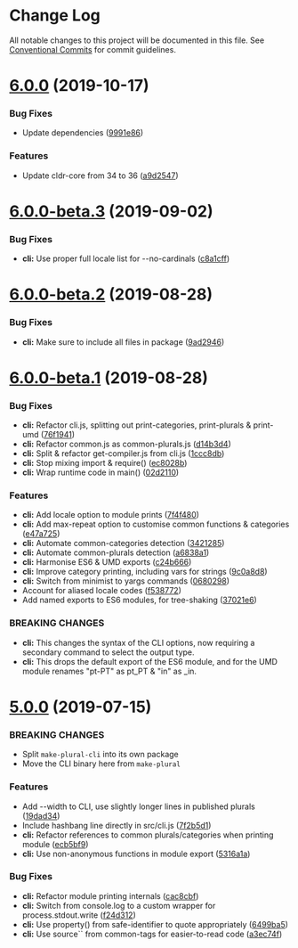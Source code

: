 # Change Log

All notable changes to this project will be documented in this file.
See [Conventional Commits](https://conventionalcommits.org) for commit guidelines.

# [6.0.0](https://github.com/eemeli/make-plural/compare/make-plural-cli@6.0.0-beta.3...make-plural-cli@6.0.0) (2019-10-17)


### Bug Fixes

* Update dependencies ([9991e86](https://github.com/eemeli/make-plural/commit/9991e86508db08088ef0975ce08c354610b7a4a9))


### Features

* Update cldr-core from 34 to 36 ([a9d2547](https://github.com/eemeli/make-plural/commit/a9d25474efde9b415dd5e4e63b825bcad06f7b07))





# [6.0.0-beta.3](https://github.com/eemeli/make-plural/compare/make-plural-cli@6.0.0-beta.2...make-plural-cli@6.0.0-beta.3) (2019-09-02)


### Bug Fixes

* **cli:** Use proper full locale list for --no-cardinals ([c8a1cff](https://github.com/eemeli/make-plural/commit/c8a1cff))





# [6.0.0-beta.2](https://github.com/eemeli/make-plural/compare/make-plural-cli@6.0.0-beta.1...make-plural-cli@6.0.0-beta.2) (2019-08-28)


### Bug Fixes

* **cli:** Make sure to include all files in package ([9ad2946](https://github.com/eemeli/make-plural/commit/9ad2946))





# [6.0.0-beta.1](https://github.com/eemeli/make-plural/compare/make-plural-cli@5.0.0...make-plural-cli@6.0.0-beta.1) (2019-08-28)


### Bug Fixes

* **cli:** Refactor cli.js, splitting out print-categories, print-plurals & print-umd ([76f1941](https://github.com/eemeli/make-plural/commit/76f1941))
* **cli:** Refactor common.js as common-plurals.js ([d14b3d4](https://github.com/eemeli/make-plural/commit/d14b3d4))
* **cli:** Split & refactor get-compiler.js from cli.js ([1ccc8db](https://github.com/eemeli/make-plural/commit/1ccc8db))
* **cli:** Stop mixing import & require() ([ec8028b](https://github.com/eemeli/make-plural/commit/ec8028b))
* **cli:** Wrap runtime code in main() ([02d2110](https://github.com/eemeli/make-plural/commit/02d2110))


### Features

* **cli:** Add locale option to module prints ([7f4f480](https://github.com/eemeli/make-plural/commit/7f4f480))
* **cli:** Add max-repeat option to customise common functions & categories ([e47a725](https://github.com/eemeli/make-plural/commit/e47a725))
* **cli:** Automate common-categories detection ([3421285](https://github.com/eemeli/make-plural/commit/3421285))
* **cli:** Automate common-plurals detection ([a6838a1](https://github.com/eemeli/make-plural/commit/a6838a1))
* **cli:** Harmonise ES6 & UMD exports ([c24b666](https://github.com/eemeli/make-plural/commit/c24b666))
* **cli:** Improve category printing, including vars for strings ([9c0a8d8](https://github.com/eemeli/make-plural/commit/9c0a8d8))
* **cli:** Switch from minimist to yargs commands ([0680298](https://github.com/eemeli/make-plural/commit/0680298))
* Account for aliased locale codes ([f538772](https://github.com/eemeli/make-plural/commit/f538772))
* Add named exports to ES6 modules, for tree-shaking ([37021e6](https://github.com/eemeli/make-plural/commit/37021e6))


### BREAKING CHANGES

* **cli:** This changes the syntax of the CLI options, now
requiring a secondary command to select the output type.
* **cli:** This drops the default export of the ES6 module, and
for the UMD module renames "pt-PT" as pt_PT & "in" as _in.





# [5.0.0](https://github.com/eemeli/make-plural/compare/9cbae0d...make-plural-cli@5.0.0) (2019-07-15)

### BREAKING CHANGES

* Split `make-plural-cli` into its own package
* Move the CLI binary here from `make-plural`


### Features

* Add --width to CLI, use slightly longer lines in published plurals ([19dad34](https://github.com/eemeli/make-plural/commit/19dad34))
* Include hashbang line directly in src/cli.js ([7f2b5d1](https://github.com/eemeli/make-plural/commit/7f2b5d1))
* **cli:** Refactor references to common plurals/categories when printing module ([ecb5bf9](https://github.com/eemeli/make-plural/commit/ecb5bf9))
* **cli:** Use non-anonymous functions in module export ([5316a1a](https://github.com/eemeli/make-plural/commit/5316a1a))


### Bug Fixes

* **cli:** Refactor module printing internals ([cac8cbf](https://github.com/eemeli/make-plural/commit/cac8cbf))
* **cli:** Switch from console.log to a custom wrapper for process.stdout.write ([f24d312](https://github.com/eemeli/make-plural/commit/f24d312))
* **cli:** Use property() from safe-identifier to quote appropriately ([6499ba5](https://github.com/eemeli/make-plural/commit/6499ba5))
* **cli:** Use source`` from common-tags for easier-to-read code ([a3ec74f](https://github.com/eemeli/make-plural/commit/a3ec74f))
